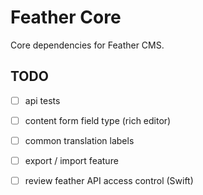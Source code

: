 # Feather Core

Core dependencies for Feather CMS.


## TODO

- [ ] api tests
- [ ] content form field type (rich editor)
- [ ] common translation labels
- [ ] export / import feature
- [ ] review feather API access control (Swift)

